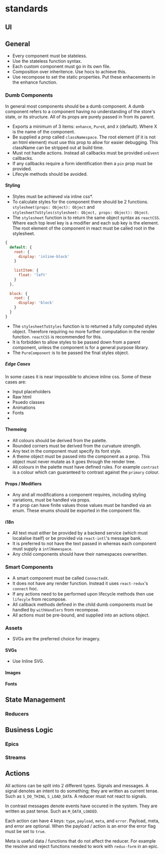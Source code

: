 # standards

## UI

## General

* Every component must be stateless.
* Use the stateless function syntax.
* Each custom component must go in its own file.
* Composition over inheritence. Use hocs to achieve this.
* Use recompose to set the static properties. Put these enhacements in the enhance function.

### Dumb Components

In general most components should be a dumb component. A dumb component refers to a component having no understanding of the store's state, or its structure. All of its props are purely passed in from its parent.

* Exports a minimum of 3 items: `enhance`, `PureX`, and `X` (default). Where X is the name of the component.
* Be supplied a prop called `classNamespace`. The root element (if it is not an html element) must use this prop to allow for easier debugging. This className can be stripped out at build time.
* Must not handle actions. Instead all callbacks must be provided `onEvent` callbacks.
* If any callbacks require a form identification then a `pin` prop must be provided.
* Lifecyle methods should be avoided.

#### Styling

* Styles must be achieved via inline css*.
* To calculate styles for the component there should be 2 functions. `stylesheet(props: Object): Object` and `stylesheetToStyles(stylesheet: Object, props: Object): Object`.
* The `stylesheet` function is to return the same object syntax as `reactCSS`. Where each top level key is a modifier and each sub key is the element. The root element of the component in react must be called root in the stylesheet.
```js
{
  default: {
    root: {
      display: 'inline-block'
    }
    
    listItem: {
      float: 'left'
    }
  },
  
  block: {
    root: {
      display: 'block'
    }
  }
}
```
* The `stylesheetToStyles` function is to returned a fully computed styles object. Therefore requiring no more further computation in the render function. `reactCSS` is recommended for this.
* It is forbidden to allow styles to be passed down from a parent component, unless the component is for a general purpose library.
* The `PureComponent` is to be passed the final styles object.

##### Edge Cases

In some cases it is near impossible to ahcieve inline css. Some of these cases are:

* Input placeholders
* Raw html
* Psuedo classes
* Animations
* Fonts
*

#### Themeing

* All colours should be derived from the palette.
* Rounded corners must be derived from the curvature strength.
* Any text in the component must specify its font style.
* A theme object must be passed into the component as a prop. This object must never mutate as it goes through the render tree.
* All colours in the palette must have defined rules. For example `contrast` is a colour which can guaranteed to contrast against the `primary` colour.

#### Props / Modifiers

* Any and all modifications a component requires, including styling variations, must be handled via props.
* If a prop can have finite values those values must be handled via an enum. These enums should be exported in the component file.

#### i18n

* All text must either be provided by a backend service (which must localalise itself) or be provided via `react-intl`'s message bank.
* It is preferred to not have the text passed in whereas each component must supply a `intlNamespace`.
* Any child components should have their namespaces overwritten.

### Smart Components

* A smart component must be called `ConnectedX`.
* It does not have any render function. Instead it uses `react-redux`'s `connect` hoc.
* If any actions need to be performed upon lifecycle methods then use `lifecyle` from recompose.
* All callback methods defined in the child dumb components must be handled by `withHandlers` from recompose.
* All actions must be pre-bound, and supplied into an actions object.

### Assets

* SVGs are the preferred choice for imagery.

#### SVGs

* Use Inline SVG.

#### Images

#### Fonts

## State Management

### Reducers

## Business Logic

### Epics

### Streams

## Actions

All actions can be split into 2 different types. Signals and messages. A signal denotes an intent to do something; they are written as current tense. Such as `S_DO_THING`, `S_LOAD_DATA`. A reducer must not react to signals.

In contrast messages denote events have occured in the system. They are written as past tense. Such as `M_DATA_LOADED`.

Each action can have 4 keys: `type`, `payload`, `meta`, and `error`. Payload, meta, and error are optional. When the payload / action is an error the error flag must be set to `true`.

Meta is useful data / functions that do not affect the reducer. For example the resolve and reject functions needed to work with `redux-form` in an epic.

